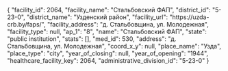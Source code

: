{
    "facility_id": 2064,
    "facility_name": "Стальбовский ФАП",
    "district_id": "5-23-0",
    "district_name": "Узденский район",
    "facility_url": "https:\/\/uzda-crb.by\/faps\/",
    "facility_address": "д. Стальбовщина, ул. Молодежная",
    "facility_type": null,
    "ap_1": "8",
    "name": "Стальбовский ФАП",
    "state": "public institution",
    "stats": [],
    "med_id": 530,
    "address": "д. Стальбовщина, ул. Молодежная",
    "coord_x_y": null,
    "place_name": "Узда",
    "place_type": "city",
    "year_of_closing": null,
    "year_of_opening": "1944",
    "healthcare_facility_key": 2064,
    "administrative_division_id": "5-23-0"
}